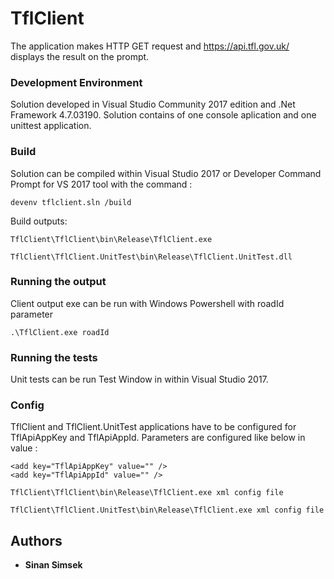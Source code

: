 # TflClient

The application makes HTTP GET request and https://api.tfl.gov.uk/ displays the result on the prompt.

### Development Environment 

Solution developed in Visual Studio Community 2017 edition and .Net Framework 4.7.03190. Solution contains of one console aplication and one unittest application.

### Build

Solution can be compiled within Visual Studio 2017 or Developer Command Prompt for VS 2017 tool with the command :

```
devenv tflclient.sln /build
```
Build outputs:
```
TflClient\TflClient\bin\Release\TflClient.exe
```
```
TflClient\TflClient.UnitTest\bin\Release\TflClient.UnitTest.dll
```

### Running the output

Client output exe can be run with Windows Powershell with roadId parameter
```
.\TflClient.exe roadId
```

### Running the tests

Unit tests can be run Test Window in within Visual Studio 2017.

### Config

TflClient and TflClient.UnitTest applications have to be configured for TflApiAppKey and TflApiAppId.
Parameters are configured like below in value :
```
<add key="TflApiAppKey" value="" />
<add key="TflApiAppId" value="" />
```
```
TflClient\TflClient\bin\Release\TflClient.exe xml config file  
```
```
TflClient\TflClient.UnitTest\bin\Release\TflClient.exe xml config file
```
## Authors

* **Sinan Simsek** 
